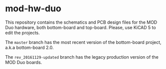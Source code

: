 mod-hw-duo
===========

This repository contains the schematics and PCB design files for the MOD Duo hardware, both
bottom-board and top-board. Please, use KiCAD 5 to edit the projects.

The `master` branch has the most recent version of the bottom-board project, a.k.a bottom-board 2.0.

The `rev_20161129-updated` branch has the legacy production version of the MOD Duo boards. 
